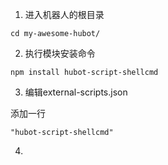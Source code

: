 1. 进入机器人的根目录
```
cd my-awesome-hubot/
```
2. 执行模块安装命令
```
npm install hubot-script-shellcmd
```
3. 编辑external-scripts.json

添加一行
```
"hubot-script-shellcmd"
```
4.
